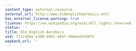 ```yaml
---
content_type: external-resource
external_url: http://www.oldenglishaerobics.net/
has_external_license_warning: true
license: https://en.wikipedia.org/wiki/All_rights_reserved
status: ''
title: Old English Aerobics
uid: 711cd2be-e100-4d61-a84f-946aee55d8f5
wayback_url: ''
---
```

